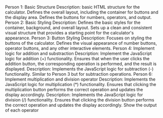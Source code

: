 Person 1: Basic Structure
Description: basic HTML structure for the calculator. Defines the overall layout, including the container for buttons and the display area. Defines the buttons for numbers, operators, and output. 
Person 2: Basic Styling
Description: Defines the basic styles for the container, background, and overall layout. Sets up a clean and consistent visual structure that provides a starting point for the calculator's appearance.
Person 3: Button Styling
Description: Focuses on styling the buttons of the calculator. Defines the visual appearance of number buttons, operator buttons, and any other interactive elements.
Person 4: Implement logic for addition and substraction
Description: Implement the JavaScript logic for addition (+) functionality. Ensures that when the user clicks the addition button, the corresponding operation is performed, and the result is displayed.
Description: Implements the JavaScript logic for subtraction (-) functionality. Similar to Person 3 but for subtraction operations.
Person 6: Implement multiplication and division operator
Description: Implements the JavaScript logic for multiplication (*) functionality. Ensures that clicking the multiplication button performs the correct operation and updates the display accordingly.
Description: Implements the JavaScript logic for division (/) functionality. Ensures that clicking the division button performs the correct operation and updates the display accordingly. Show the output of each operator
